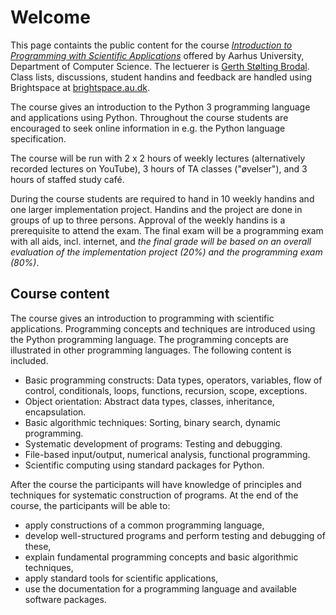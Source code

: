 # Welcome

This page containts the public content for the course [_Introduction to Programming with Scientific Applications_](https://kursuskatalog.au.dk/en/course/123832/Introduction-to-Programming-with-Scientific-Applications) offered by Aarhus University, Department of Computer Science. The lectuerer is [Gerth Stølting Brodal](https://cs.au.dk/~gerth/index.html).  Class lists, discussions, student handins and feedback are handled using Brightspace at [brightspace.au.dk](https://brightspace.au.dk/).

The course gives an introduction to the Python 3 programming language and applications using Python.  Throughout the course students are encouraged to seek online information in e.g. the Python language specification.

The course will be run with 2 x 2 hours of weekly lectures (alternatively recorded lectures on YouTube), 3 hours of TA classes ("øvelser"), and 3 hours of staffed study café.

During the course students are required to hand in 10 weekly handins and one larger implementation project. Handins and the project are done in groups of up to three persons. Approval of the weekly handins is a prerequisite to attend the exam. The final exam will be a programming exam with all aids, incl. internet, and _the final grade will be based on an overall evaluation of the implementation project (20%) and the programming exam (80%)_.

## Course content

The course gives an introduction to programming with scientific applications. Programming concepts and techniques are introduced using the Python programming language. The programming concepts are illustrated in other programming languages. The following content is included.

* Basic programming constructs: Data types, operators, variables, flow of control, conditionals, loops, functions, recursion, scope, exceptions.
* Object orientation: Abstract data types, classes, inheritance, encapsulation.
* Basic algorithmic techniques: Sorting, binary search, dynamic programming.
* Systematic development of programs: Testing and debugging.
* File-based input/output, numerical analysis, functional programming.
* Scientific computing using standard packages for Python.

After the course the participants will have knowledge of principles and techniques for systematic construction of programs. At the end of the course, the participants will be able to:

* apply constructions of a common programming language,
* develop well-structured programs and perform testing and debugging of these,
* explain fundamental programming concepts and basic algorithmic techniques,
* apply standard tools for scientific applications,
* use the documentation for a programming language and available software packages.
